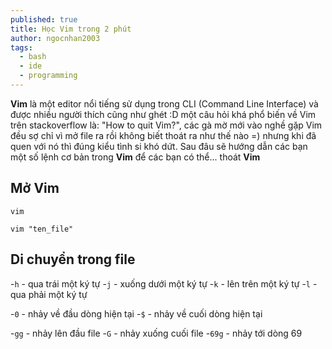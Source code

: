 ```yaml
---
published: true
title: Học Vim trong 2 phút
author: ngocnhan2003
tags:
  - bash
  - ide
  - programming
---
```

**Vim** là một editor nổi tiếng sử dụng trong CLI (Command Line Interface) và được nhiều người thích cũng như ghét :D một câu hỏi khá phổ biến về Vim trên stackoverflow là: "How to quit Vim?", các gà mờ mới vào nghề gặp Vim đều sợ chỉ vì mở file ra rồi không biết thoát ra như thế nào =) nhưng khi đã quen với nó thì đúng kiểu tình si khó dứt.
Sau đâu sẽ hướng dẫn các bạn một số lệnh cơ bản trong **Vim** để các bạn có thể... thoát **Vim**

## Mở Vim
```
vim
```
```
vim "ten_file"
```

## Di chuyển trong file
-`h`  - qua trái một ký tự
-`j`  - xuống dưới một ký tự
-`k`  - lên trên một ký tự
-`l`  - qua phải một ký tự

-`0`  - nhảy về đầu dòng hiện tại
-`$`  - nhảy về cuối dòng hiện tại

-`gg`  - nhảy lên đầu file
-`G`  - nhảy xuống cuối file
-`69g`  - nhảy tới dòng 69
